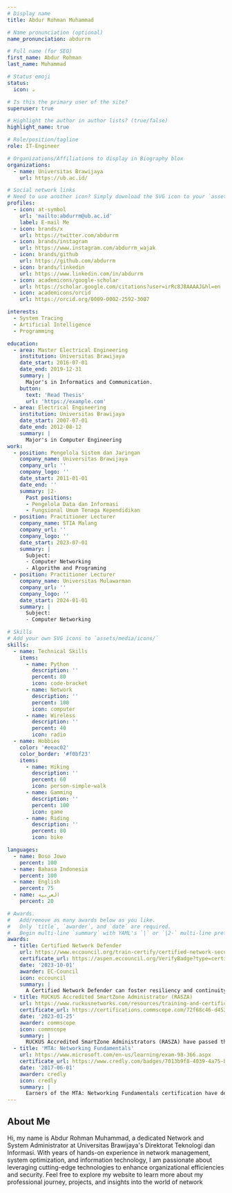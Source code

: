 ```yaml
---
# Display name
title: Abdur Rohman Muhammad

# Name pronunciation (optional)
name_pronunciation: abdurrm

# Full name (for SEO)
first_name: Abdur Rohman
last_name: Muhammad

# Status emoji
status:
  icon: ☕️

# Is this the primary user of the site?
superuser: true

# Highlight the author in author lists? (true/false)
highlight_name: true

# Role/position/tagline
role: IT-Engineer

# Organizations/Affiliations to display in Biography blox
organizations:
  - name: Universitas Brawijaya
    url: https://ub.ac.id/

# Social network links
# Need to use another icon? Simply download the SVG icon to your `assets/media/icons/` folder.
profiles:
  - icon: at-symbol
    url: 'mailto:abdurrm@ub.ac.id'
    label: E-mail Me
  - icon: brands/x
    url: https://twitter.com/abdurrm
  - icon: brands/instagram
    url: https://www.instagram.com/abdurrm_wajak
  - icon: brands/github
    url: https://github.com/abdurrm
  - icon: brands/linkedin
    url: https://www.linkedin.com/in/abdurrm
  - icon: academicons/google-scholar
    url: https://scholar.google.com/citations?user=irRc8J8AAAAJ&hl=en
  - icon: academicons/orcid
    url: https://orcid.org/0009-0002-2592-3007

interests:
  - System Tracing
  - Artificial Intelligence
  - Programming

education:
  - area: Master Electrical Engineering
    institution: Universitas Brawijaya
    date_start: 2016-07-01
    date_end: 2019-12-31
    summary: |
      Major's in Informatics and Communication.
    button:
      text: 'Read Thesis'
      url: 'https://example.com'
  - area: Electrical Engineering
    institution: Universitas Brawijaya
    date_start: 2007-07-01
    date_end: 2012-08-12
    summary: |
      Major's in Computer Engineering
work:
  - position: Pengelola Sistem dan Jaringan
    company_name: Universitas Brawijaya
    company_url: ''
    company_logo: ''
    date_start: 2011-01-01
    date_end: ''
    summary: |2-
      Past positions:
      - Pengelola Data dan Informasi
      - Fungsional Umum Tenaga Kependidikan
  - position: Practitioner Lecturer
    company_name: STIA Malang
    company_url: ''
    company_logo: ''
    date_start: 2023-07-01
    summary: |
      Subject:
      - Computer Networking
      - Algorithm and Programing
  - position: Practitioner Lecturer
    company_name: Universitas Mulawarman
    company_url: ''
    company_logo: ''
    date_start: 2024-01-01
    summary: |
      Subject:
      - Computer Networking

# Skills
# Add your own SVG icons to `assets/media/icons/`
skills:
  - name: Technical Skills
    items:
      - name: Python
        description: ''
        percent: 80
        icon: code-bracket
      - name: Network
        description: ''
        percent: 100
        icon: computer
      - name: Wireless
        description: ''
        percent: 40
        icon: radio
  - name: Hobbies
    color: '#eeac02'
    color_border: '#f0bf23'
    items:
      - name: Hiking
        description: ''
        percent: 60
        icon: person-simple-walk
      - name: Gamming
        description: ''
        percent: 100
        icon: game
      - name: Riding
        description: ''
        percent: 80
        icon: bike

languages:
  - name: Boso Jowo
    percent: 100
  - name: Bahasa Indonesia
    percent: 100
  - name: English
    percent: 75
  - name: العربية
    percent: 20

# Awards.
#   Add/remove as many awards below as you like.
#   Only `title`, `awarder`, and `date` are required.
#   Begin multi-line `summary` with YAML's `|` or `|2-` multi-line prefix and indent 2 spaces below.
awards:
  - title: Certified Network Defender
    url: https://www.eccouncil.org/train-certify/certified-network-security-course/
    certificate_url: https://aspen.eccouncil.org/VerifyBadge?type=certification&a=7m91mR3nXrhNRTA6U0Gs22Br6LsnOmTwby8hKmDIjJ8=&trk=public_profile_see-credential
    date: '2023-10-01'
    awarder: EC-Council
    icon: eccouncil
    summary: |
      A Certified Network Defender can foster resiliency and continuity of operations during attacks along with protecting, detecting and responding to the threats on the network.
  - title: RUCKUS Accredited SmartZone Administrator (RASZA)
    url: https://www.ruckusnetworks.com/resources/training-and-certifications/
    certificate_url: https://certifications.commscope.com/72f68c46-d453-426c-8177-ccc449ee3b97?trk=public_profile_see-credential
    date: '2023-01-25'
    awarder: commscope
    icon: commscope
    summary: |
      RUCKUS Accredited SmartZone Administrators (RASZA) have passed the online RASZA Accreditation Exam covering Wi-Fi fundamental concepts, and Wi-Fi solutions configuration and management using RUCKUS SmartZone controllers.
  - title: 'MTA: Networking Fundamentals'
    url: https://www.microsoft.com/en-us/learning/exam-98-366.aspx
    certificate_url: https://www.credly.com/badges/7013b9f8-4039-4a75-b878-df3d087deb0e?trk=public_profile_see-credential
    date: '2017-06-01'
    awarder: credly
    icon: credly
    summary: |
      Earners of the MTA: Networking Fundamentals certification have demonstrated knowledge of fundamental networking concepts. The MTA program provides an appropriate entry point to a future career in technology.
---
```


## About Me

Hi, my name is Abdur Rohman Muhammad, a dedicated Network and System Administrator at Universitas Brawijaya's Direktorat Teknologi dan Informasi. With years of hands-on experience in network management, system optimization, and information technology, I am passionate about leveraging cutting-edge technologies to enhance organizational efficiencies and security. 
Feel free to explore my website to learn more about my professional journey, projects, and insights into the world of network
